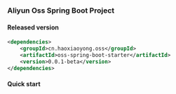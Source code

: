 ### Aliyun Oss Spring Boot Project

#### Released version

```xml
<dependencies>
    <groupId>cn.haoxiaoyong.oss</groupId>
    <artifactId>oss-spring-boot-starter</artifactId>
    <version>0.0.1-beta</version>
</dependencies>
```
#### Quick start




